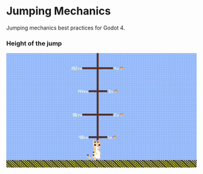 # Jumping Mechanics 

Jumping mechanics best practices for Godot 4. 

### Height of the jump

![Height of the jump](demo/height_of_the_jump.gif)
